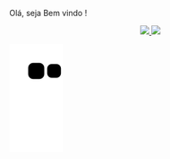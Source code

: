 Olá, seja Bem vindo !

<div align="center">
  <a href="https://github.com/AntonioWilliam">
  <img height="180em" src="https://github-readme-stats.vercel.app/api?username=AntonioWilliam&show_icons=true&theme=merko&include_all_commits=true&count_private=true"/>
  <img height="180em" src="https://github-readme-stats.vercel.app/api/top-langs/?username=AntonioWilliam&layout=compact&langs_count=7&theme=merko"/>
</div>
  
  <div> 
 
 
  ![Snake animation](https://github.com/AntonioWilliam/AntonioWilliam/blob/output/github-contribution-grid-snake.svg)
 
</div>
